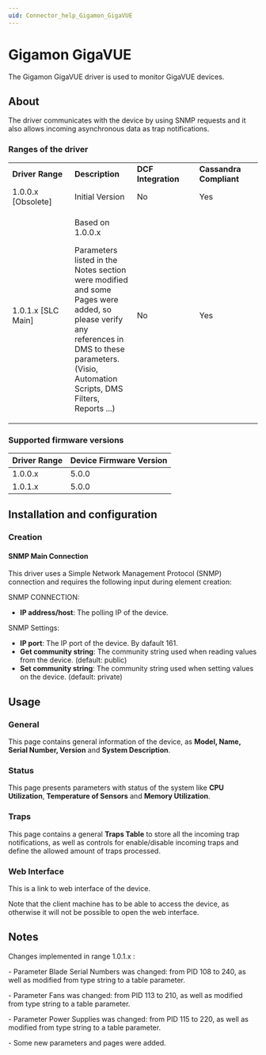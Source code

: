 ```yaml
---
uid: Connector_help_Gigamon_GigaVUE
---
```


# Gigamon GigaVUE

The Gigamon GigaVUE driver is used to monitor GigaVUE devices.

## About

The driver communicates with the device by using SNMP requests and it also allows incoming asynchronous data as trap notifications.

### Ranges of the driver

<table>
<colgroup>
<col style="width: 25%" />
<col style="width: 25%" />
<col style="width: 25%" />
<col style="width: 25%" />
</colgroup>
<tbody>
<tr class="odd">
<td><strong>Driver Range</strong></td>
<td><strong>Description</strong></td>
<td><strong>DCF Integration</strong></td>
<td><strong>Cassandra Compliant</strong></td>
</tr>
<tr class="even">
<td>1.0.0.x [Obsolete]</td>
<td>Initial Version</td>
<td>No</td>
<td>Yes</td>
</tr>
<tr class="odd">
<td>1.0.1.x [SLC Main]</td>
<td><p>Based on 1.0.0.x</p>
<p>Parameters listed in the Notes section were modified and some Pages were added, so please verify any references in DMS to these parameters.(Visio, Automation Scripts, DMS Filters, Reports ...)</p></td>
<td>No</td>
<td>Yes</td>
</tr>
</tbody>
</table>

### Supported firmware versions

| **Driver Range** | **Device Firmware Version** |
|------------------|-----------------------------|
| 1.0.0.x          | 5.0.0                       |
| 1.0.1.x          | 5.0.0                       |

## Installation and configuration

### Creation

#### SNMP Main Connection

This driver uses a Simple Network Management Protocol (SNMP) connection and requires the following input during element creation:

SNMP CONNECTION:

- **IP address/host**: The polling IP of the device.

SNMP Settings:

- **IP port**: The IP port of the device. By dafault 161.
- **Get community string**: The community string used when reading values from the device. (default: public)
- **Set community string**: The community string used when setting values on the device. (default: private)

## Usage

### General

This page contains general information of the device, as **Model, Name,** **Serial Number, Version** and **System Description**.

### Status

This page presents parameters with status of the system like **CPU Utilization**, **Temperature of Sensors** and **Memory Utilization**.

### Traps

This page contains a general **Traps Table** to store all the incoming trap notifications, as well as controls for enable/disable incoming traps and define the allowed amount of traps processed.

### Web Interface

This is a link to web interface of the device.

Note that the client machine has to be able to access the device, as otherwise it will not be possible to open the web interface.

## Notes

Changes implemented in range 1.0.1.x :

\- Parameter Blade Serial Numbers was changed: from PID 108 to 240, as well as modified from type string to a table parameter.

\- Parameter Fans was changed: from PID 113 to 210, as well as modified from type string to a table parameter.

\- Parameter Power Supplies was changed: from PID 115 to 220, as well as modified from type string to a table parameter.

\- Some new parameters and pages were added.
